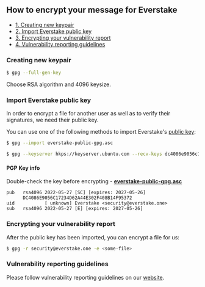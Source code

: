 ## How to encrypt your message for Everstake

- [1. Creating new keypair](#creating-new-keypair)
- [2. Import Everstake public key](#import-everstake-public-key)
- [3. Encrypting your vulnerability report](#encrypting-your-vulnerability-report)
- [4. Vulnerability reporting guidelines](#vulnerability-reporting-guidelines)

### Creating new keypair

```bash
$ gpg --full-gen-key
```

Choose RSA algorithm and 4096 keysize.


### Import Everstake public key
In order to encrypt a file for another user as well as to verify their
signatures, we need their public key.

You can use one of the following methods to import Everstake's [public key](https://keyserver.ubuntu.com/pks/lookup?search=0xdc4086e9056c17234d62a44e302f408b14f95372&fingerprint=on&op=index):
```bash
$ gpg --import everstake-public-gpg.asc

$ gpg --keyserver hkps://keyserver.ubuntu.com --recv-keys dc4086e9056c17234d62a44e302f408b14f95372
```

#### PGP Key info
Double-check the key before encrypting -  [**everstake-public-gpg.asc**](https://everstake.one/security/everstake-public-gpg.asc)

  ```text
  pub   rsa4096 2022-05-27 [SC] [expires: 2027-05-26]
        DC4086E9056C17234D62A44E302F408B14F95372
  uid           [ unknown] Everstake <security@everstake.one>
  sub   rsa4096 2022-05-27 [E] [expires: 2027-05-26]
  ```

### Encrypting your vulnerability report 

After the public key has been imported, you can encrypt a file for us:
```bash
$ gpg -r security@everstake.one -e <some-file>
```

### Vulnerability reporting guidelines 

Please follow vulnerability reporting guidelines on our [website](https://everstake.one/security/report-vulnerability).
